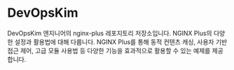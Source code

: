 # DevOpsKim
DevOpsKim 엔지니어의 nginx-plus 레포지토리 저장소입니다.
NGINX Plus의 다양한 설정과 활용법에 대해 다룹니다. NGINX Plus를 통해 동적 컨텐츠 캐싱, 사용자 기반 접근 제어, 고급 모듈 사용법 등 다양한 기능을 효과적으로 활용할 수 있는 예제를 제공합니다.
